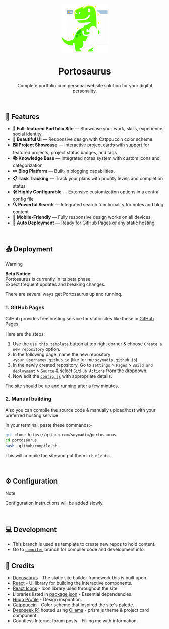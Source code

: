 <div align="center">
    <img src="https://raw.githubusercontent.com/soymadip/portosaurus/refs/heads/compiler/static/img/icon.png" width=150>
    <h1>Portosaurus</h1>
    <p>Complete portfolio cum personal website solution for your digital personality.</p>
</div>


<br/>

## 🧩 Features

- **📝 Full-featured Portfolio Site** — Showcase your work, skills, experience, social identity.
- **🎨 Beautiful UI** — Responsive design with Catppuccin color scheme.
- **🖼️ Project Showcase** — Interactive project cards with support for featured projects, project status badges, and tags
- **📚 Knowledge Base** — Integrated notes system with custom icons and categorization
- **✏️ Blog Platform** — Built-in blogging capabilities.
- **📋 Task Tracking** — Track your plans with priority levels and completion status
- **🛠️ Highly Configurable** — Extensive customization options in a central config file
- **🔍 Powerful Search** — Integrated search functionality for notes and blog content
- **📱 Mobile-Friendly** — Fully responsive design works on all devices
- **🚀 Auto Deployment** — Ready for GitHub Pages or any static hosting


<br/>

## 📤 Deployment

> [!WARNING]
> **Beta Notice:**  
> Portosaurus is currently in its beta phase.  
> Expect frequent updates and breaking changes.   

There are several ways get Portosaurus up and running.


### 1. GitHub Pages

GitHub provides free hosting service for static sites like these in [GitHub Pages](https://pages.github.com).  

Here are the steps:

1. Use the `use this template` button at top right corner & choose `Create a new repository` option.
2. In the following page, name the new repository `<your_username>.github.io` (like for me `soymadip.github.io`).
3. In the newly created repository, Go to `settings` > `Pages` > `Build and deployment` > `Source` & select `GitHub Actions` from the dropdown.
4. Now edit the [`config.js`](./config.js) with appropriate details.

The site should be up and running after a few minutes.


### 2. Manual building

Also you can compile the source code & manually upload/host with your preferred hosting service.

In your terminal, paste these commands:-

```bash
git clone https://github.com/soymadip/portosaurus
cd portosaurus 
bash .github/compile.sh
```
This will compile the site and put them in `build` dir.

<br>


## ⚙️ Configuration

> [!NOTE]  
> Configuration instructions will be added slowly.

<br>


## 💻 Development

- This branch is used as template to create new repos to hold content.
- Go to [`compiler`](https://github.com/soymadip/portosaurus/tree/compiler) branch for compiler code and development info.


## 📄 Credits

- [Docusaurus](https://docusaurus.io/) - The static site builder framework this is built upon.
- [React](https://react.dev) - UI library for building the interactive components.
- [React Icons](https://react-icons.github.io/) - Icon library used throughout the site.
- Libraries listed in [package.json](https://github.com/soymadip/portosaurus/blob/compiler/package.json#L16) - Essential dependencies.
- [Hugo Profile](https://hugo-profile.netlify.app/) - Design inspiration.
- [Catppuccin](https://github.com/catppuccin/catppuccin) - Color scheme that inspired the site's palette.
- [Deepseek R1](https://www.deepseek.com/) hosted using [Ollama](https://ollama.com/library/deepseek-r1) - prism.js theme & project card component.
- Countless Internet forum posts - Filling me with information.
